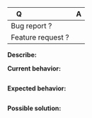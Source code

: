 | Q                        | A
| ------------------------ | ---
| Bug report ?            | 
| Feature request ?          |
**Describe:**
<!-- Describe your changes below in as much detail as possible -->

**Current behavior:**
```javascript

```

**Expected behavior:**
```javascript

```

**Possible solution:**
<!-- Describe the solution youw would like -->
```javascript

```
